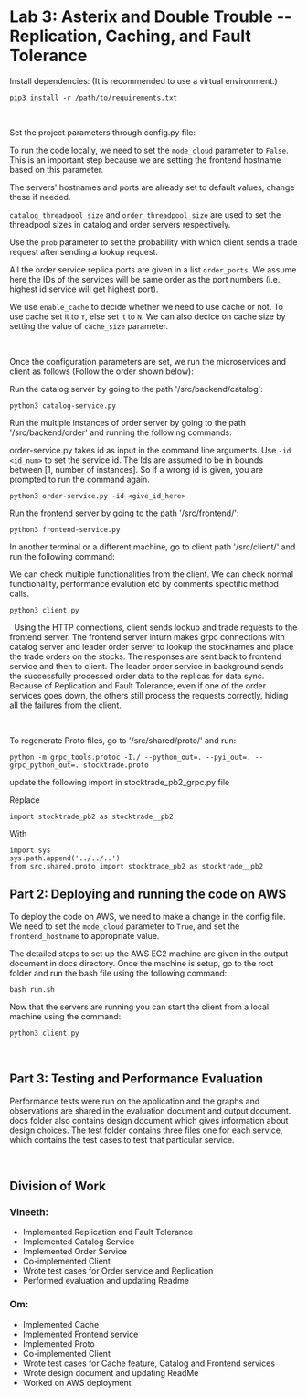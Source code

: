 # Lab 3: Asterix and Double Trouble -- Replication, Caching, and Fault Tolerance

Install dependencies: (It is recommended to use a virtual environment.)

```
pip3 install -r /path/to/requirements.txt
```

&nbsp;

Set the project parameters through config.py file:

To run the code locally, we need to set the `mode_cloud` parameter to `False`. This is an important step because we are setting the frontend hostname based on this parameter.

The servers' hostnames and ports are already set to default values, change these if needed.

`catalog_threadpool_size` and `order_threadpool_size` are used to set the threadpool sizes in catalog and order servers respectively.

Use the `prob` parameter to set the probability with which client sends a trade request after sending a lookup request.

All the order service replica ports are given in a list `order_ports`. We assume here the IDs of the services will be same order as the port numbers (i.e., highest id service will get highest port).

We use `enable_cache` to decide whether we need to use cache or not. To use cache set it to `Y`, else set it to `N`. We can also decice on cache size by setting the value of `cache_size` parameter.

&nbsp;
&nbsp;

Once the configuration parameters are set, we run the microservices and client as follows (Follow the order shown below):

Run the catalog server by going to the path '/src/backend/catalog':

```
python3 catalog-service.py
```

Run the multiple instances of order server by going to the path '/src/backend/order' and running the following commands:

order-service.py takes id as input in the command line arguments. Use `-id <id_num>` to set the service id. The Ids are assumed to be in bounds between [1, number of instances]. So if a wrong id is given, you are prompted to run the command again.

```
python3 order-service.py -id <give_id_here>
```

Run the frontend server by going to the path '/src/frontend/':

```
python3 frontend-service.py
```

In another terminal or a different machine, go to client path '/src/client/' and run the following command:

We can check multiple functionalities from the client. We can check normal functionality, performance evalution etc by comments spectific method calls.

```
python3 client.py
```

&nbsp;
Using the HTTP connections, client sends lookup and trade requests to the frontend server. The frontend server inturn makes grpc connections with catalog server and leader order server to lookup the stocknames and place the trade orders on the stocks. The responses are sent back to frontend service and then to client. The leader order service in background sends the successfully processed order data to the replicas for data sync. Because of Replication and Fault Tolerance, even if one of the order services goes down, the others still process the requests correctly, hiding all the failures from the client. 

&nbsp;

To regenerate Proto files, go to '/src/shared/proto/' and run:

```
python -m grpc_tools.protoc -I./ --python_out=. --pyi_out=. --grpc_python_out=. stocktrade.proto
```
update the following import in stocktrade_pb2_grpc.py file

Replace
```
import stocktrade_pb2 as stocktrade__pb2
```
With
```
import sys
sys.path.append('../../..')
from src.shared.proto import stocktrade_pb2 as stocktrade__pb2
```


## Part 2: Deploying and running the code on AWS

To deploy the code on AWS, we need to make a change in the config file. We need to set the `mode_cloud` parameter to `True`, and set the `frontend_hostname` to appropriate value.

The detailed steps to set up the AWS EC2 machine are given in the output document in docs directory. Once the machine is setup, go to the root folder and run the bash file using the following command:
```
bash run.sh
```

Now that the servers are running you can start the client from a local machine using the command:
```
python3 client.py
```


&nbsp;
## Part 3: Testing and Performance Evaluation

Performance tests were run on the application and the graphs and observations are shared in the evaluation document and output document. docs folder also contains design document which gives information about design choices. The test folder contains three files one for each service, which contains the test cases to test that particular service.

&nbsp;
## Division of Work
### Vineeth:
* Implemented Replication and Fault Tolerance
* Implemented Catalog Service
* Implemented Order Service
* Co-implemented Client
* Wrote test cases for Order service and Replication
* Performed evaluation and updating Readme

### Om:
* Implemented Cache
* Implemented Frontend service
* Implemented Proto
* Co-implemented Client
* Wrote test cases for Cache feature, Catalog and Frontend services
* Wrote design document and updating ReadMe
* Worked on AWS deployment
